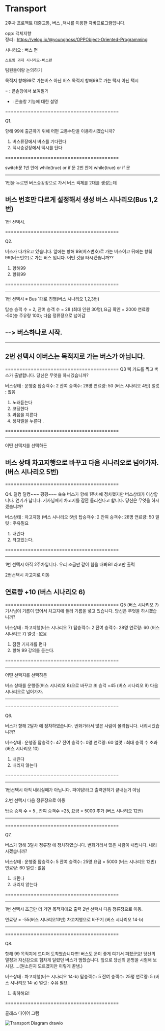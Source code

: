 # Transport
2주차 프로젝트
대중교통, 버스 ,택시를 이용한 자바프로그램입니다.  

  opp: 객체지향  
  정리 : https://velog.io/@younghoss/OPPObject-Oriented-Programming  
    
  시나리오 : 버스 편  
    
    스프링 과제 시나리오-버스편

팀원들이랑 논의하기

목적지 항해99로 가는버스 아닌 버스
목적지 항해99로 가는 택시 아닌 택시

= : 콘솔창에서 보여질거

- : 콘솔창 기능에 대한 설명

========================================

Q1.

항해 99에 출근하기 위해 어떤 교통수단을 이용하시겠습니까?
1. 버스류장에서 버스를 기다린다
2. 택시승강장에서 택시를 탄다

========================================

switch문
1번 안에 while(true) or if 문
2번 안에 while(true) or if 문

-----------------------------------------------------------------------
1번을 누르면 버스승강장으로 가서 버스 객체를 2대를 생성는데

버스 번호만 다르게 설정해서 생성
버스 시나리오(Bus 1,2번)
-----------------------------------------------------------------------

1번 선택시.

========================================

Q2.

버스가 다가오고 있습니다. 앞에는 항해 99(버스번호)로 가는 버스이고 뒤에는
 항훼99(버스번호)로 가는 버스 입니다. 어떤 것을 타시겠습니까??


1. 항해99
2. 항훼99

========================================


-----------------------------------------------------------------------
1번 선택시
※ Bus 1대로 진행(버스 시나리오 1,2,3번)

탑승 승객 수 + 2, 잔여 승객 수 = 28 (최대 인원 30명),요금 확인 = 2000
연료량 -50(총 주유량 100);
다음 정류장으로 넘어감

--> 버스하나로 시작.
-----------------------------------------------------------------------


-----------------------------------------------------------------------
2번 선택시
이버스는 목적지로 가는 버스가 아닙니다.
-----------------------------------------------------------------------

========================================
Q3
삑 카드를 찍고 버스가 출발합니다.
당신은 무엇을 하시겠습니까?

버스상태 : 운행중 탑승객수: 2  잔여 승객수: 28명 
연료량: 50 (버스 시나리오 4번)
얼럿 : 없음

1. 노래듣는다
2. 코딩한다
3. 과음을 지른다
4. 정차벨을 누른다
.

========================================

----------------------------------------------------------------------
어떤 선택지를 선택하든 

버스 상태 차고지행으로 바꾸고 다음 시나리오로 넘어가자. (버스 시나리오 5번)
----------------------------------------------------------------------

========================================

Q4. 
덜컹 덜컹~~~ 펑펑~~~ 슉슉
버스가 항해 1주차에 정차했지만 버스상태가 이상합니다. 연기가 납니다.
기사님께서 차고지를 잠깐 들리신다고 합니다.
당신은 무엇을 하시겠습니까?

버스상태 : 차고지행 (버스 시나리오 5번)  탑승객수: 2  잔여 승객수: 28명 연료량: 50 
얼럿 : 주유필요

1. 내린다
2.  타고있는다.


========================================

-----------------------------------------------------------------------


1번 선택시 아직 2주차입니다. 우리 조금만 같이 힘을 내봐요! 라고만 출력

2번선택시 차고지로 이동

연료량 +10 (버스 시나리오 6)
-----------------------------------------------------------------------

========================================
Q5 (버스 시나리오 7)
기사님이 기름이 없어서 차고지에 들러 기름을 넣고 있습니다.
당신은 무엇을 하시겠습니까?

버스상태 : 차고지행(버스 시나리오 7) 탑승객수: 2  잔여 승객수: 28명 
연료량: 60 (버스 시나리오 7) 
얼럿 : 없음

1. 잠깐 기지개를 편다
2. 항해 99 강의를 듣는다.

========================================

-----------------------------------------------------------------------

어떤 선택지를 선택하든 

버스 상태를 운행중(버스 시나리오 8)으로 바꾸고
또 승객 +45 (버스 시나리오 9)
 다음 시나리오로 넘어가자.


-----------------------------------------------------------------------




========================================

Q6.

버스가 항해 2달차 에 정차하였습니다. 번화가라서 많은 사람이 몰려듭니다.
내리시겠습니까?

버스상태 : 운행중 탑승객수: 47  잔여 승객수: 0명 
연료량: 60  얼럿 : 최대 승객 수 초과 (버스 시나리오 10)

1. 내린다
2. 내리지 않는다


========================================



-----------------------------------------------------------------------

1번선택시 아직 내리실때가 아닙니다. 파이팅!라고 출력만하기 끝내는거 아님

2.번 선택시 다음 정류장으로 이동

탑승 승객 수 = 5 , 잔여 승객수 =25, 요금 = 5000 추가 (버스 시나리오 12번)


-----------------------------------------------------------------------


========================================

Q7.

버스가 항해 3달차 정류장 에 정차하였습니다. 번화가라서 많은 사람이 내립니다.
내리시겠습니까?

버스상태 : 운행중 
탑승객수: 5  잔여 승객수: 25명 요금 = 5000   (버스 시나리오 12번)
연료량: 60  얼럿 : 없음

1. 내린다
2. 내리지 않는다



========================================

-----------------------------------------------------------------------

1번 선택시 조금만 더 가면 목적지에요 출력
2번 선택시 다음 정류장으로 이동.

연료량 = -55(버스 시나리오13번)
차고지행으로 바꾸기 (버스 시나리오 14-b)

-----------------------------------------------------------------------


========================================

Q8.

항해 99 목적지에 드디어 도착했습니다!!!!
버스도 운이 좋게 여기서 퍼졌군요!
당신의 열정과 자신감으로 힘차게 달렸던 버스가 멈췄습니다.
앞으로 당신의 운명을 시험해 보시길.....(뭔소린지 모르겠지만 이렇게 끝냄.)

버스상태 : 차고지행(버스 시나리오 14-b) 
탑승객수: 5  잔여 승객수: 25명 연료량: 5 (버스 시나리오 14-a)  얼럿 : 주유 필요

1. 축하해요!



========================================
  
  클래스 다이어 그램  

![Transport Diagram drawio](https://user-images.githubusercontent.com/76934018/179886804-302c6c25-a19e-47ad-a956-295f4d063528.png)  

 
